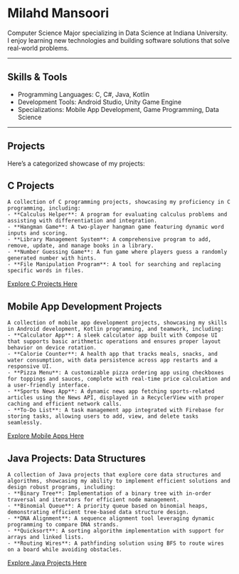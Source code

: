 # Milahd Mansoori  

Computer Science Major specializing in Data Science at Indiana University.  
I enjoy learning new technologies and building software solutions that solve real-world problems.  

---

## Skills & Tools  
- Programming Languages: C, C#, Java, Kotlin  
- Development Tools: Android Studio, Unity Game Engine  
- Specializations: Mobile App Development, Game Programming, Data Science  

---
## Projects
Here’s a categorized showcase of my projects:

## C Projects
    A collection of C programming projects, showcasing my proficiency in C programming, including:
    - **Calculus Helper**: A program for evaluating calculus problems and assisting with differentiation and integration.
    - **Hangman Game**: A two-player hangman game featuring dynamic word inputs and scoring.
    - **Library Management System**: A comprehensive program to add, remove, update, and manage books in a library.
    - **Number Guessing Game**: A fun game where players guess a randomly generated number with hints.
    - **File Manipulation Program**: A tool for searching and replacing specific words in files.

[Explore C Projects Here](https://github.com/milahdm/CProjects)


## Mobile App Development Projects
    A collection of mobile app development projects, showcasing my skills in Android development, Kotlin programming, and teamwork, including:
    - **Calculator App**: A sleek calculator app built with Compose UI that supports basic arithmetic operations and ensures proper layout behavior on device rotation.
    - **Calorie Counter**: A health app that tracks meals, snacks, and water consumption, with data persistence across app restarts and a responsive UI.
    - **Pizza Menu**: A customizable pizza ordering app using checkboxes for toppings and sauces, complete with real-time price calculation and a user-friendly interface.
    - **Sports News App**: A dynamic news app fetching sports-related articles using the News API, displayed in a RecyclerView with proper caching and efficient network calls.
    - **To-Do List**: A task management app integrated with Firebase for storing tasks, allowing users to add, view, and delete tasks seamlessly.

[Explore Mobile Apps Here](https://github.com/milahdm/MobileAppDevelopment)


## Java Projects: Data Structures
    A collection of Java projects that explore core data structures and algorithms, showcasing my ability to implement efficient solutions and design robust programs, including:
    - **Binary Tree**: Implementation of a binary tree with in-order traversal and iterators for efficient node management.
    - **Binomial Queue**: A priority queue based on binomial heaps, demonstrating efficient tree-based data structure design.
    - **DNA Alignment**: A sequence alignment tool leveraging dynamic programming to compare DNA strands.
    - **Quicksort**: A sorting algorithm implementation with support for arrays and linked lists.
    - **Routing Wires**: A pathfinding solution using BFS to route wires on a board while avoiding obstacles.

[Explore Java Projects Here](https://github.com/milahdm/JavaProjects)


